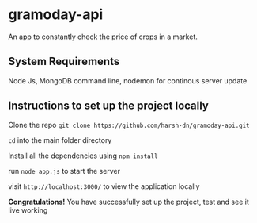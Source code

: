 # gramoday-api
An app to constantly check the price of crops in a market.

## System Requirements
Node Js, MongoDB command line, nodemon for continous server update

## Instructions to set up the project locally

Clone the repo `git clone https://github.com/harsh-dn/gramoday-api.git`

`cd` into the main folder directory

Install all the dependencies using `npm install`

run `node app.js` to start the server

visit `http://localhost:3000/` to view the application locally

**Congratulations!** You have successfully set up the project, test and see it live working
